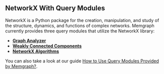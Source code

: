 ## NetworkX With Query Modules

NetworkX is a Python package for the creation, manipulation, and study of the structure, 
dynamics, and functions of complex networks. Memgraph currently provides three query modules 
that utilize the NetworkX library:
* [**Graph Analyzer**](graph_analyzer/graph_analyzer.md)
* [**Weakly Connected Components**](wcc/wcc.md)
* [**NetworkX Algorithms**](nxalg/nxalg.md)

You can also take a look at our guide [How to Use Query Modules Provided by Memgraph?](../../how-to-guides-overview/use-query-modules-provided-by-memgraph.md).